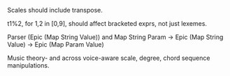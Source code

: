 Scales should include transpose.

t1%2, for 1,2 in [0,9], should affect bracketed exprs, not just lexemes.

Parser (Epic (Map String Value))
  and Map String Param -> Epic (Map String Value) -> Epic (Map Param Value)

Music theory- and across voice-aware scale, degree, chord sequence manipulations.